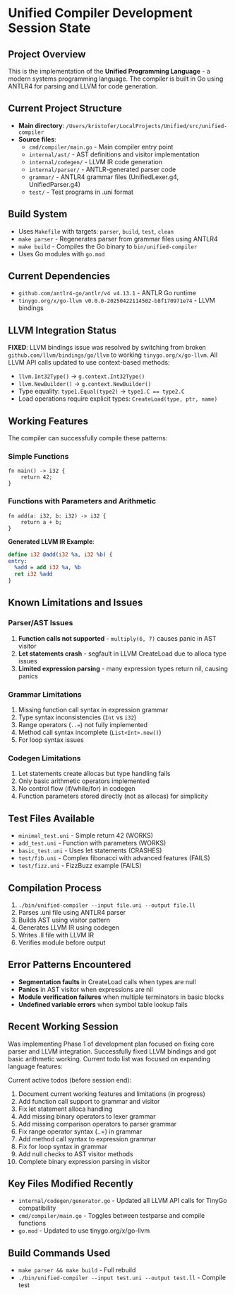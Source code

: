 # Unified Compiler Development Session State

## Project Overview
This is the implementation of the **Unified Programming Language** - a modern systems programming language. The compiler is built in Go using ANTLR4 for parsing and LLVM for code generation.

## Current Project Structure
- **Main directory**: `/Users/kristofer/LocalProjects/Unified/src/unified-compiler`
- **Source files**: 
  - `cmd/compiler/main.go` - Main compiler entry point
  - `internal/ast/` - AST definitions and visitor implementation
  - `internal/codegen/` - LLVM IR code generation
  - `internal/parser/` - ANTLR-generated parser code
  - `grammar/` - ANTLR4 grammar files (UnifiedLexer.g4, UnifiedParser.g4)
  - `test/` - Test programs in .uni format

## Build System
- Uses `Makefile` with targets: `parser`, `build`, `test`, `clean`
- `make parser` - Regenerates parser from grammar files using ANTLR4
- `make build` - Compiles the Go binary to `bin/unified-compiler`
- Uses Go modules with `go.mod`

## Current Dependencies
- `github.com/antlr4-go/antlr/v4 v4.13.1` - ANTLR Go runtime
- `tinygo.org/x/go-llvm v0.0.0-20250422114502-b8f170971e74` - LLVM bindings

## LLVM Integration Status
**FIXED**: LLVM bindings issue was resolved by switching from broken `github.com/llvm/bindings/go/llvm` to working `tinygo.org/x/go-llvm`. All LLVM API calls updated to use context-based methods:
- `llvm.Int32Type()` → `g.context.Int32Type()`  
- `llvm.NewBuilder()` → `g.context.NewBuilder()`
- Type equality: `type1.Equal(type2)` → `type1.C == type2.C`
- Load operations require explicit types: `CreateLoad(type, ptr, name)`

## Working Features
The compiler can successfully compile these patterns:

### Simple Functions
```unified
fn main() -> i32 {
    return 42;
}
```

### Functions with Parameters and Arithmetic
```unified
fn add(a: i32, b: i32) -> i32 {
    return a + b;
}
```

**Generated LLVM IR Example**:
```llvm
define i32 @add(i32 %a, i32 %b) {
entry:
  %add = add i32 %a, %b
  ret i32 %add
}
```

## Known Limitations and Issues

### Parser/AST Issues
1. **Function calls not supported** - `multiply(6, 7)` causes panic in AST visitor
2. **Let statements crash** - segfault in LLVM CreateLoad due to alloca type issues
3. **Limited expression parsing** - many expression types return nil, causing panics

### Grammar Limitations  
1. Missing function call syntax in expression grammar
2. Type syntax inconsistencies (`Int` vs `i32`)
3. Range operators (`..=`) not fully implemented
4. Method call syntax incomplete (`List<Int>.new()`)
5. For loop syntax issues

### Codegen Limitations
1. Let statements create allocas but type handling fails
2. Only basic arithmetic operators implemented  
3. No control flow (if/while/for) in codegen
4. Function parameters stored directly (not as allocas) for simplicity

## Test Files Available
- `minimal_test.uni` - Simple return 42 (WORKS)
- `add_test.uni` - Function with parameters (WORKS)  
- `basic_test.uni` - Uses let statements (CRASHES)
- `test/fib.uni` - Complex fibonacci with advanced features (FAILS)
- `test/fizz.uni` - FizzBuzz example (FAILS)

## Compilation Process
1. `./bin/unified-compiler --input file.uni --output file.ll`
2. Parses .uni file using ANTLR4 parser
3. Builds AST using visitor pattern
4. Generates LLVM IR using codegen
5. Writes .ll file with LLVM IR
6. Verifies module before output

## Error Patterns Encountered
- **Segmentation faults** in CreateLoad calls when types are null
- **Panics** in AST visitor when expressions are nil  
- **Module verification failures** when multiple terminators in basic blocks
- **Undefined variable errors** when symbol table lookup fails

## Recent Working Session
Was implementing Phase 1 of development plan focused on fixing core parser and LLVM integration. Successfully fixed LLVM bindings and got basic arithmetic working. Current todo list was focused on expanding language features:

Current active todos (before session end):
1. Document current working features and limitations (in progress)
2. Add function call support to grammar and visitor
3. Fix let statement alloca handling  
4. Add missing binary operators to lexer grammar
5. Add missing comparison operators to parser grammar
6. Fix range operator syntax (..=) in grammar
7. Add method call syntax to expression grammar
8. Fix for loop syntax in grammar
9. Add null checks to AST visitor methods
10. Complete binary expression parsing in visitor

## Key Files Modified Recently
- `internal/codegen/generator.go` - Updated all LLVM API calls for TinyGo compatibility
- `cmd/compiler/main.go` - Toggles between testparse and compile functions
- `go.mod` - Updated to use tinygo.org/x/go-llvm

## Build Commands Used
- `make parser && make build` - Full rebuild
- `./bin/unified-compiler --input test.uni --output test.ll` - Compile test